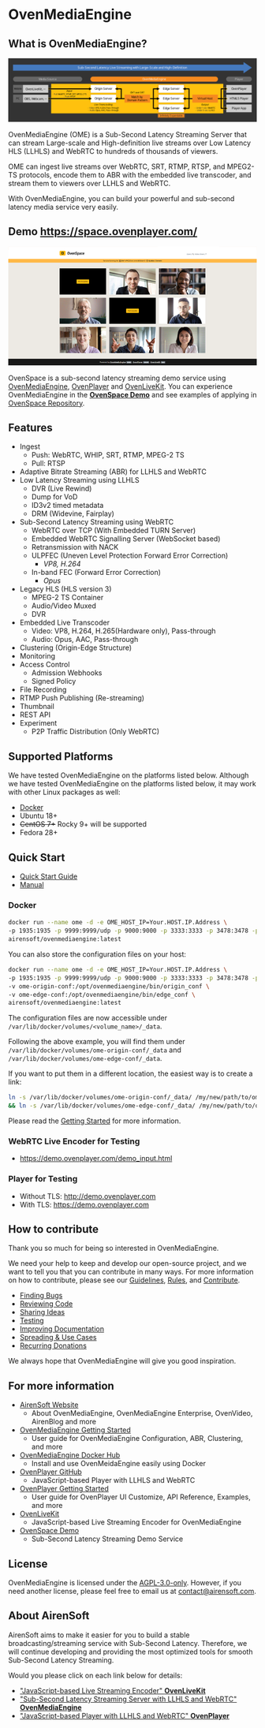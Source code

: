 # OvenMediaEngine

## What is OvenMediaEngine?
<img src="dist/OME_LLHLS_220610.svg" style="max-width: 100%; height: auto;">

OvenMediaEngine (OME) is a Sub-Second Latency Streaming Server that can stream Large-scale and High-definition live streams over Low Latency HLS (LLHLS) and WebRTC to hundreds of thousands of viewers.

OME can ingest live streams over WebRTC, SRT, RTMP, RTSP, and MPEG2-TS protocols, encode them to ABR with the embedded live transcoder, and stream them to viewers over LLHLS and WebRTC.

With OvenMediaEngine, you can build your powerful and sub-second latency media service very easily.

## Demo https://space.ovenplayer.com/
<img src="dist/05_OvenSpace_230214.png" style="max-width: 100%; height: auto;">

OvenSpace is a sub-second latency streaming demo service using [OvenMediaEngine](https://github.com/AirenSoft/OvenMediaEngine), [OvenPlayer](https://github.com/AirenSoft/OvenPlayer) and [OvenLiveKit](https://github.com/AirenSoft/OvenLiveKit-Web). You can experience OvenMediaEngine in the **[OvenSpace Demo](https://space.ovenplayer.com/)** and see examples of applying in [OvenSpace Repository](https://github.com/AirenSoft/OvenSpace).

## Features
* Ingest
  * Push: WebRTC, WHIP, SRT, RTMP, MPEG-2 TS
  * Pull: RTSP
* Adaptive Bitrate Streaming (ABR) for LLHLS and WebRTC
* Low Latency Streaming using LLHLS
  * DVR (Live Rewind)
  * Dump for VoD
  * ID3v2 timed metadata
  * DRM (Widevine, Fairplay)
* Sub-Second Latency Streaming using WebRTC
  * WebRTC over TCP (With Embedded TURN Server)
  * Embedded WebRTC Signalling Server (WebSocket based)
  * Retransmission with NACK
  * ULPFEC (Uneven Level Protection Forward Error Correction)
    * <i>VP8, H.264</i>
  * In-band FEC (Forward Error Correction)
    * <i>Opus</i>
* Legacy HLS (HLS version 3)
  * MPEG-2 TS Container
  * Audio/Video Muxed
  * DVR
* Embedded Live Transcoder
  * Video: VP8, H.264, H.265(Hardware only), Pass-through
  * Audio: Opus, AAC, Pass-through
* Clustering (Origin-Edge Structure)
* Monitoring
* Access Control
  * Admission Webhooks
  * Signed Policy
* File Recording
* RTMP Push Publishing (Re-streaming)
* Thumbnail
* REST API
* Experiment
  * P2P Traffic Distribution (Only WebRTC)

## Supported Platforms
We have tested OvenMediaEngine on the platforms listed below.
Although we have tested OvenMediaEngine on the platforms listed below, it may work with other Linux packages as well:

* [Docker](https://hub.docker.com/r/airensoft/ovenmediaengine)
* Ubuntu 18+
* ~~CentOS 7+~~ Rocky 9+ will be supported
* Fedora 28+

## Quick Start

* [Quick Start Guide](https://airensoft.gitbook.io/ovenmediaengine/quick-start)
* [Manual](https://airensoft.gitbook.io/ovenmediaengine/)

### Docker
```bash
docker run --name ome -d -e OME_HOST_IP=Your.HOST.IP.Address \
-p 1935:1935 -p 9999:9999/udp -p 9000:9000 -p 3333:3333 -p 3478:3478 -p 10000-10009:10000-10009/udp \
airensoft/ovenmediaengine:latest
```

You can also store the configuration files on your host:

```bash
docker run --name ome -d -e OME_HOST_IP=Your.HOST.IP.Address \
-p 1935:1935 -p 9999:9999/udp -p 9000:9000 -p 3333:3333 -p 3478:3478 -p 10000-10009:10000-10009/udp \
-v ome-origin-conf:/opt/ovenmediaengine/bin/origin_conf \
-v ome-edge-conf:/opt/ovenmediaengine/bin/edge_conf \
airensoft/ovenmediaengine:latest
```

The configuration files are now accessible under `/var/lib/docker/volumes/<volume_name>/_data`.

Following the above example, you will find them under `/var/lib/docker/volumes/ome-origin-conf/_data` and `/var/lib/docker/volumes/ome-edge-conf/_data`.

If you want to put them in a different location, the easiest way is to create a link:
```bash
ln -s /var/lib/docker/volumes/ome-origin-conf/_data/ /my/new/path/to/ome-origin-conf \
&& ln -s /var/lib/docker/volumes/ome-edge-conf/_data/ /my/new/path/to/ome-edge-conf
```

Please read the [Getting Started](https://airensoft.gitbook.io/ovenmediaengine/getting-started) for more information.

### WebRTC Live Encoder for Testing
* https://demo.ovenplayer.com/demo_input.html

### Player for Testing
* Without TLS: http://demo.ovenplayer.com
* With TLS: https://demo.ovenplayer.com

## How to contribute
Thank you so much for being so interested in OvenMediaEngine.

We need your help to keep and develop our open-source project, and we want to tell you that you can contribute in many ways.
For more information on how to contribute, please see our [Guidelines](CONTRIBUTING.md), [Rules](CODE_OF_CONDUCT.md), and [Contribute](https://www.ovenmediaengine.com/contribute).

- [Finding Bugs](https://github.com/AirenSoft/OvenMediaEngine/blob/master/CONTRIBUTING.md#finding-bugs)
- [Reviewing Code](https://github.com/AirenSoft/OvenMediaEngine/blob/master/CONTRIBUTING.md#reviewing-code)
- [Sharing Ideas](https://github.com/AirenSoft/OvenMediaEngine/blob/master/CONTRIBUTING.md#sharing-ideas)
- [Testing](https://github.com/AirenSoft/OvenMediaEngine/blob/master/CONTRIBUTING.md#testing)
- [Improving Documentation](https://github.com/AirenSoft/OvenMediaEngine/blob/master/CONTRIBUTING.md#improving-documentation)
- [Spreading & Use Cases](https://github.com/AirenSoft/OvenMediaEngine/blob/master/CONTRIBUTING.md#spreading--use-cases)
- [Recurring Donations](https://github.com/AirenSoft/OvenMediaEngine/blob/master/CONTRIBUTING.md#recurring-donations)

We always hope that OvenMediaEngine will give you good inspiration.

## For more information
* [AirenSoft Website](https://airensoft.com) 
  * About OvenMediaEngine, OvenMediaEngine Enterprise, OvenVideo, AirenBlog and more
* [OvenMediaEngine Getting Started](https://airensoft.gitbook.io/ovenmediaengine/)
  * User guide for OvenMediaEngine Configuration, ABR, Clustering, and more
* [OvenMediaEngine Docker Hub](https://hub.docker.com/r/airensoft/ovenmediaengine)
  * Install and use OvenMeidaEngine easily using Docker
* [OvenPlayer GitHub](https://github.com/AirenSoft/OvenPlayer)
  * JavaScript-based Player with LLHLS and WebRTC
* [OvenPlayer Getting Started](https://airensoft.gitbook.io/ovenplayer)
  * User guide for OvenPlayer UI Customize, API Reference, Examples, and more
* [OvenLiveKit](https://github.com/AirenSoft/OvenLiveKit-Web)
  * JavaScript-based Live Streaming Encoder for OvenMediaEngine
* [OvenSpace Demo](https://space.ovenplayer.com/)
  * Sub-Second Latency Streaming Demo Service

## License
OvenMediaEngine is licensed under the [AGPL-3.0-only](LICENSE).
However, if you need another license, please feel free to email us at [contact@airensoft.com](mailto:contact@airensoft.com).

## About AirenSoft
AirenSoft aims to make it easier for you to build a stable broadcasting/streaming service with Sub-Second Latency.
Therefore, we will continue developing and providing the most optimized tools for smooth Sub-Second Latency Streaming.

Would you please click on each link below for details:
* ["JavaScript-based Live Streaming Encoder" **OvenLiveKit**](https://github.com/AirenSoft/OvenLiveKit-Web)
* ["Sub-Second Latency Streaming Server with LLHLS and WebRTC" **OvenMediaEngine**](https://github.com/AirenSoft/OvenMediaEngine)
* ["JavaScript-based Player with LLHLS and WebRTC" **OvenPlayer**](https://github.com/AirenSoft/OvenPlayer)
